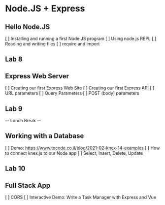 # Node.JS + Express

## Hello Node.JS
[ ] Installing and running a first Node.JS program
[ ] Using node.js REPL
[ ] Reading and writing files
[ ] require and import

## Lab 8

## Express Web Server
[ ] Creating our first Express Web Site
[ ] Creating our first Express API
[ ] URL parameters
[ ] Query Parameters
[ ] POST (body) parameters

## Lab 9

-- Lunch Break --

## Working with a Database
[ ] Demo: https://www.tocode.co.il/blog/2021-02-knex-14-examples
[ ] How to connect knex.js to our Node app
[ ] Select, Insert, Delete, Update

## Lab 10

## Full Stack App
[ ] CORS
[ ] Interactive Demo: Write a Task Manager with Express and Vue

